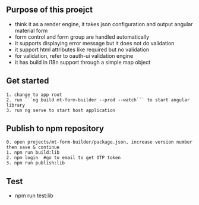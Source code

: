## Purpose of this proejct
- think it as a render engine, it takes json configuration and output angular material form
- form control and form group are handled automatically
- it supports displaying error message but it does not do validation
- it support html attributes like required but no validation
- for validation, refer to oauth-ui validation engine
- it has build in i18n support through a simple map object
## Get started
    1. change to app root  
    2. run ```ng build mt-form-builder --prod --watch``` to start angular library  
    3. run ng serve to start host application  
## Publish to npm repository
    0. open projects/mt-form-builder/package.json, increase version number then save & continue  
    1. npm run build:lib  
    2. npm login  #go to email to get OTP token
    3. npm run publish:lib
## Test
- npm run test:lib
